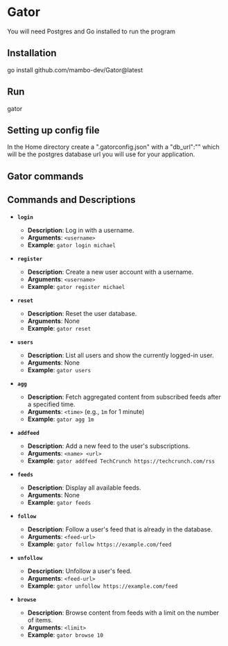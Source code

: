 # Gator

You will need Postgres and Go installed to run the program

## Installation

go install github.com/mambo-dev/Gator@latest

## Run

gator

## Setting up config file

In the Home directory create a ".gatorconfig.json"
with a "db_url":""
which will be the postgres database url you will use for your application.

## Gator commands

## Commands and Descriptions

- **`login`**

  - **Description**: Log in with a username.
  - **Arguments**: `<username>`
  - **Example**: `gator login michael`

- **`register`**

  - **Description**: Create a new user account with a username.
  - **Arguments**: `<username>`
  - **Example**: `gator register michael`

- **`reset`**

  - **Description**: Reset the user database.
  - **Arguments**: None
  - **Example**: `gator reset`

- **`users`**

  - **Description**: List all users and show the currently logged-in user.
  - **Arguments**: None
  - **Example**: `gator users`

- **`agg`**

  - **Description**: Fetch aggregated content from subscribed feeds after a specified time.
  - **Arguments**: `<time>` (e.g., `1m` for 1 minute)
  - **Example**: `gator agg 1m`

- **`addfeed`**

  - **Description**: Add a new feed to the user's subscriptions.
  - **Arguments**: `<name> <url>`
  - **Example**: `gator addfeed TechCrunch https://techcrunch.com/rss`

- **`feeds`**

  - **Description**: Display all available feeds.
  - **Arguments**: None
  - **Example**: `gator feeds`

- **`follow`**

  - **Description**: Follow a user's feed that is already in the database.
  - **Arguments**: `<feed-url>`
  - **Example**: `gator follow https://example.com/feed`

- **`unfollow`**

  - **Description**: Unfollow a user's feed.
  - **Arguments**: `<feed-url>`
  - **Example**: `gator unfollow https://example.com/feed`

- **`browse`**
  - **Description**: Browse content from feeds with a limit on the number of items.
  - **Arguments**: `<limit>`
  - **Example**: `gator browse 10`

